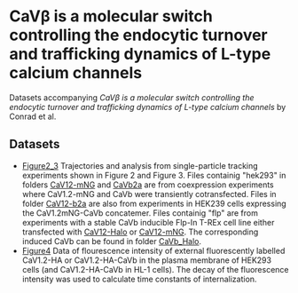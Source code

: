 # CaVβ is a molecular switch controlling the endocytic turnover and trafficking dynamics of L-type calcium channels

Datasets accompanying *CaVβ is a molecular switch controlling the endocytic turnover and trafficking dynamics of L-type calcium channels* by Conrad et al.

## Datasets
* [Figure2_3](../master/Figure2_3) Trajectories and analysis from single-particle tracking experiments shown in Figure 2 and Figure 3. Files containig "hek293" in folders [CaV12-mNG](../master/Figure2_3/CaV12mNG) and [CaVb2a](../master/Figure2_3/CaVb2a) are from coexpression experiments where CaV1.2-mNG and CaVb were transiently cotransfected. Files in folder [CaV12-b2a](../master/Figure2_3/CaV12-b2a) are also from experiments in HEK239 cells expressing the CaV1.2mNG-CaVb concatemer.
Files containig "flp" are from experiments with a stable CaVb inducible Flp-In T-REx cell line either transfected with [CaV12-Halo](../master/Figure2_3/CaV12Halo) or [CaV12-mNG](../master/Figure2_3/CaV12mNG). The corresponding induced CaVb can be found in folder [CaVb_Halo](../master/Figure2_3/CaVb2a_Halo).  
* [Figure4](../master/Figure4) Data of flourescence intensity of external fluorescently labelled CaV1.2-HA or CaV1.2-HA-CaVb in the plasma membrane of HEK293 cells (and CaV1.2-HA-CaVb in HL-1 cells). The decay of the fluorescence intensity was used to calculate time constants of internalization. 
